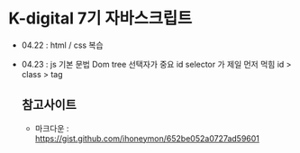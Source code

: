 # K-digital 7기 자바스크립트
+ 04.22 : html / css 복습
+ 04.23 : js 기본 문법
  Dom tree
  선택자가 중요
  id selector 가 제일 먼저 먹힘 id > class > tag 

  ## 참고사이트
  + 마크다운 : https://gist.github.com/ihoneymon/652be052a0727ad59601
